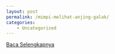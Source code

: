 ```yaml
---
layout: post
permalink: /mimpi-melihat-anjing-galak/
categories:
    - Uncategorized
---
```


[Baca Selengkapnya](/01)